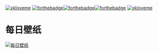 [![xkloveme](https://raw.githubusercontent.com/xkloveme/xkloveme/master/logo.svg)](https://www.jixiaokang.com)
[![forthebadge](https://forthebadge.com/images/badges/ages-20-30.svg)](https://www.jixiaokang.com)[![forthebadge](https://forthebadge.com/images/badges/for-you.svg)](https://www.jixiaokang.com)[![forthebadge](https://forthebadge.com/images/badges/made-with-vue.svg)](https://www.jixiaokang.com)
[![xkloveme](https://raw.githubusercontent.com/xkloveme/xkloveme/master/slogan.svg)](https://www.jixiaokang.com)
# 每日壁纸
[![每日壁纸](https://cn.bing.com/th?id=OHR.EarthriseSequence_ZH-CN0750195611_1920x1080.jpg&rf=LaDigue_1920x1080.jpg&pid=hp)](https://www.jixiaokang.com)